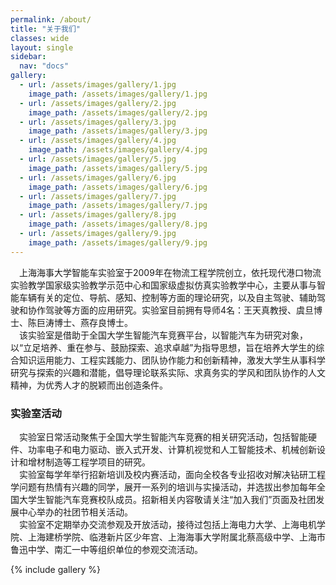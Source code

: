 ```yaml
---
permalink: /about/
title: "关于我们"
classes: wide
layout: single
sidebar:
  nav: "docs"
gallery:
  - url: /assets/images/gallery/1.jpg
    image_path: /assets/images/gallery/1.jpg
  - url: /assets/images/gallery/2.jpg
    image_path: /assets/images/gallery/2.jpg
  - url: /assets/images/gallery/3.jpg
    image_path: /assets/images/gallery/3.jpg
  - url: /assets/images/gallery/4.jpg
    image_path: /assets/images/gallery/4.jpg
  - url: /assets/images/gallery/5.jpg
    image_path: /assets/images/gallery/5.jpg
  - url: /assets/images/gallery/6.jpg
    image_path: /assets/images/gallery/6.jpg
  - url: /assets/images/gallery/7.jpg
    image_path: /assets/images/gallery/7.jpg
  - url: /assets/images/gallery/8.jpg
    image_path: /assets/images/gallery/8.jpg
  - url: /assets/images/gallery/9.jpg
    image_path: /assets/images/gallery/9.jpg
---
```

&ensp;&ensp;上海海事大学智能车实验室于2009年在物流工程学院创立，依托现代港口物流实验教学国家级实验教学示范中心和国家级虚拟仿真实验教学中心，主要从事与智能车辆有关的定位、导航、感知、控制等方面的理论研究，以及自主驾驶、辅助驾驶和协作驾驶等方面的应用研究。实验室目前拥有导师4名：王天真教授、虞旦博士、陈巨涛博士、燕存良博士。<br>
&ensp;&ensp;该实验室是借助于全国大学生智能汽车竞赛平台，以智能汽车为研究对象，以“立足培养、重在参与、鼓励探索、追求卓越”为指导思想，旨在培养大学生的综合知识运用能力、工程实践能力、团队协作能力和创新精神，激发大学生从事科学研究与探索的兴趣和潜能，倡导理论联系实际、求真务实的学风和团队协作的人文精神，为优秀人才的脱颖而出创造条件。<br>
### 实验室活动
&ensp;&ensp;实验室日常活动聚焦于全国大学生智能汽车竞赛的相关研究活动，包括智能硬件、功率电子和电力驱动、嵌入式开发、计算机视觉和人工智能技术、机械创新设计和增材制造等工程学项目的研究。<br>
&ensp;&ensp;实验室每学年举行招新培训及校内赛活动，面向全校各专业招收对解决钻研工程学问题有热情有兴趣的同学，展开一系列的培训与实操活动，并选拔出参加每年全国大学生智能汽车竞赛校队成员。招新相关内容敬请关注“加入我们”页面及社团发展中心举办的社团节相关活动。<br>
&ensp;&ensp;实验室不定期举办交流参观及开放活动，接待过包括上海电力大学、上海电机学院、上海建桥学院、临港新片区少年宫、上海海事大学附属北蔡高级中学、上海市鲁迅中学、南汇一中等组织单位的参观交流活动。<br>

{% include gallery %}
